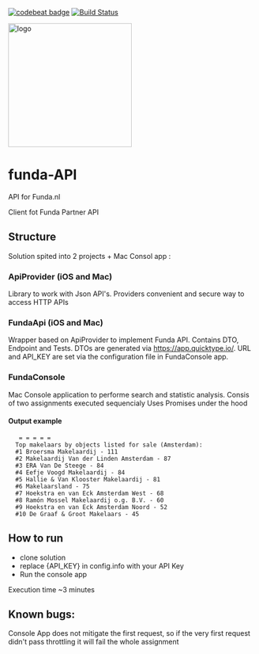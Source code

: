 [![codebeat badge](https://codebeat.co/badges/fc671989-7aeb-4b3b-a5fb-9d918fcd0e54)](https://codebeat.co/projects/github-com-descorp-funda-api-master)
[![Build Status](https://travis-ci.org/descorp/funda-API.svg?branch=master)](https://travis-ci.org/descorp/funda-API)

<img src="https://assets.fstatic.nl/master_2282/assets/components/logo/fundawonen-logo.svg" alt="logo" width="250"/>

# funda-API
API for Funda.nl

Client fot Funda Partner API

## Structure

Solution spited into 2 projects + Mac Consol app :

### ApiProvider (iOS and Mac)
Library to work with Json API's. Providers convenient and secure way to access HTTP APIs

### FundaApi (iOS and Mac)
Wrapper based on ApiProvider to implement Funda API. 
Contains DTO, Endpoint and Tests. 
DTOs are generated via https://app.quicktype.io/. 
URL and API_KEY are set via the configuration file in FundaConsole app.

### FundaConsole
Mac Console application to performe search and statistic analysis.
Consis of two assignments executed sequencialy
Uses Promises under the hood

#### Output example
      
       = = = = = 
      Top makelaars by objects listed for sale (Amsterdam):
      #1 Broersma Makelaardij - 111
      #2 Makelaardij Van der Linden Amsterdam - 87
      #3 ERA Van De Steege - 84
      #4 Eefje Voogd Makelaardij - 84
      #5 Hallie & Van Klooster Makelaardij - 81
      #6 Makelaarsland - 75
      #7 Hoekstra en van Eck Amsterdam West - 68
      #8 Ramón Mossel Makelaardij o.g. B.V. - 60
      #9 Hoekstra en van Eck Amsterdam Noord - 52
      #10 De Graaf & Groot Makelaars - 45

## How to run

* clone solution
* replace {API_KEY} in config.info with your API Key
* Run the console app

Execution time ~3 minutes

## Known bugs:

Console App does not mitigate the first request, so if the very first request didn't pass throttling it will fail the whole assignment
